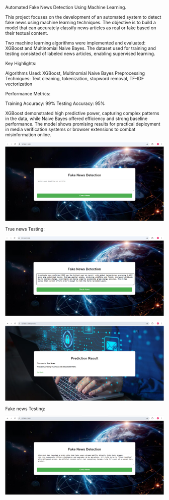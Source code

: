 Automated Fake News Detection Using Machine Learning.

This project focuses on the development of an automated system to detect fake news using machine learning techniques. 
The objective is to build a model that can accurately classify news articles as real or fake based on their textual content.

Two machine learning algorithms were implemented and evaluated: XGBoost and Multinomial Naive Bayes. 
The dataset used for training and testing consisted of labeled news articles, enabling supervised learning.

Key Highlights:

Algorithms Used: XGBoost, Multinomial Naive Bayes
Preprocessing Techniques: Text cleaning, tokenization, stopword removal, TF-IDF vectorization

Performance Metrics:

Training Accuracy: 99%
Testing Accuracy: 95%

XGBoost demonstrated high predictive power, capturing complex patterns in the data, while Naive Bayes offered efficiency and strong baseline performance.
The model shows promising results for practical deployment in media verification systems or browser extensions to combat misinformation online.

![image alt](https://github.com/Rchaitanya03/Automated-Fake-News-Detection-Using-Machine-Learning/blob/ff426f56b3a4ba5deab6457b3e371ec65d967d74/fndimg01.png)

True news Testing:

![image alt](https://github.com/Rchaitanya03/Automated-Fake-News-Detection-Using-Machine-Learning/blob/25fbee9764ef558539991f9020037c10341159dd/fndimg02.png)

![image alt](https://github.com/Rchaitanya03/Automated-Fake-News-Detection-Using-Machine-Learning/blob/0452da05cb78a8ddf7400ec9de9b22da354b0fce/fndimg03.png)

Fake news Testing:

![image alt](https://github.com/Rchaitanya03/Automated-Fake-News-Detection-Using-Machine-Learning/blob/f557803bfed9932e83c0ecdec8fcbf3a6e6b6a0b/fndimg04.png)
